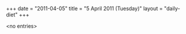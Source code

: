 +++
date = "2011-04-05"
title = "5 April 2011 (Tuesday)"
layout = "daily-diet"
+++


\<no entries\>
